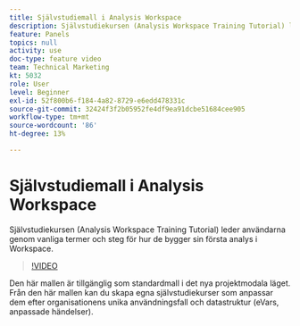 ```yaml
---
title: Självstudiemall i Analysis Workspace
description: Självstudiekursen (Analysis Workspace Training Tutorial) leder användarna genom vanliga termer och steg för hur de bygger sin första analys i Workspace.
feature: Panels
topics: null
activity: use
doc-type: feature video
team: Technical Marketing
kt: 5032
role: User
level: Beginner
exl-id: 52f800b6-f184-4a82-8729-e6edd478331c
source-git-commit: 32424f3f2b05952fe4df9ea91dcbe51684cee905
workflow-type: tm+mt
source-wordcount: '86'
ht-degree: 13%

---
```


# Självstudiemall i Analysis Workspace

Självstudiekursen (Analysis Workspace Training Tutorial) leder användarna genom vanliga termer och steg för hur de bygger sin första analys i Workspace.

>[!VIDEO](https://video.tv.adobe.com/v/33773/?quality=12)

Den här mallen är tillgänglig som standardmall i det nya projektmodala läget. Från den här mallen kan du skapa egna självstudiekurser som anpassar dem efter organisationens unika användningsfall och datastruktur (eVars, anpassade händelser).
